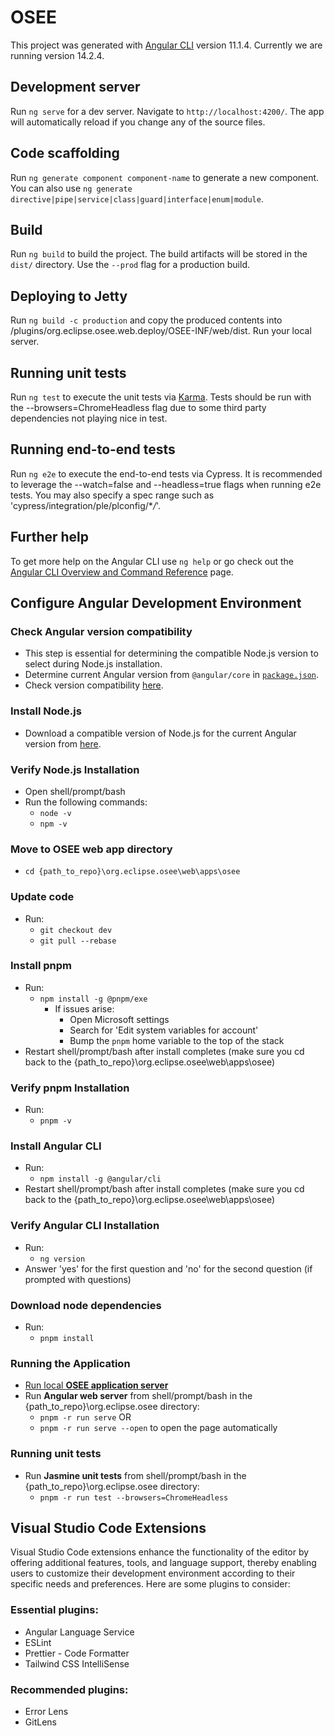 # OSEE

This project was generated with [Angular CLI](https://github.com/angular/angular-cli) version 11.1.4. Currently we are running version 14.2.4.

## Development server

Run `ng serve` for a dev server. Navigate to `http://localhost:4200/`. The app will automatically reload if you change any of the source files.

## Code scaffolding

Run `ng generate component component-name` to generate a new component. You can also use `ng generate directive|pipe|service|class|guard|interface|enum|module`.

## Build

Run `ng build` to build the project. The build artifacts will be stored in the `dist/` directory. Use the `--prod` flag for a production build.

## Deploying to Jetty

Run `ng build -c production` and copy the produced contents into /plugins/org.eclipse.osee.web.deploy/OSEE-INF/web/dist. Run your local server.

## Running unit tests

Run `ng test` to execute the unit tests via [Karma](https://karma-runner.github.io). Tests should be run with the --browsers=ChromeHeadless flag due to some third party dependencies not playing nice in test.

## Running end-to-end tests

Run `ng e2e` to execute the end-to-end tests via Cypress. It is recommended to leverage the --watch=false and --headless=true flags when running e2e tests. You may also specify a spec range such as 'cypress/integration/ple/plconfig/\*_/_'.

## Further help

To get more help on the Angular CLI use `ng help` or go check out the [Angular CLI Overview and Command Reference](https://angular.io/cli) page.

## Configure Angular Development Environment

### Check Angular version compatibility

-   This step is essential for determining the compatible Node.js version to select during Node.js installation.
-   Determine current Angular version from `@angular/core` in [`package.json`](/package.json).
-   Check version compatibility [here](https://angular.io/guide/versions).

### Install Node.js

-   Download a compatible version of Node.js for the current Angular version from [here](https://nodejs.org/en/download).

### Verify Node.js Installation

-   Open shell/prompt/bash
-   Run the following commands:
    -   `node -v`
    -   `npm -v`

### Move to OSEE web app directory

-   `cd {path_to_repo}\org.eclipse.osee\web\apps\osee`

### Update code

-   Run:
    -   `git checkout dev`
    -   `git pull --rebase`

### Install pnpm

-   Run:
    -   `npm install -g @pnpm/exe`
        -   If issues arise:
            -   Open Microsoft settings
            -   Search for 'Edit system variables for account'
            -   Bump the `pnpm` home variable to the top of the stack
-   Restart shell/prompt/bash after install completes (make sure you cd back to the {path_to_repo}\org.eclipse.osee\web\apps\osee)

### Verify pnpm Installation

-   Run:
    -   `pnpm -v`

### Install Angular CLI

-   Run:
    -   `npm install -g @angular/cli`
-   Restart shell/prompt/bash after install completes (make sure you cd back to the {path_to_repo}\org.eclipse.osee\web\apps\osee)

### Verify Angular CLI Installation

-   Run:
    -   `ng version`
-   Answer 'yes' for the first question and 'no' for the second question (if prompted with questions)

### Download node dependencies

-   Run:
    -   `pnpm install`

### Running the Application

-   [Run local **OSEE application server**](../../../docs/run-local-application-server.md)
-   Run **Angular web server** from shell/prompt/bash in the {path_to_repo}\org.eclipse.osee directory:
    -   `pnpm -r run serve`
    OR
    -   `pnpm -r run serve --open` to open the page automatically

### Running unit tests

-   Run **Jasmine unit tests** from shell/prompt/bash in the {path_to_repo}\org.eclipse.osee directory:
    -   `pnpm -r run test --browsers=ChromeHeadless`

## Visual Studio Code Extensions 

Visual Studio Code extensions enhance the functionality of the editor by offering additional features, tools, and language support, thereby enabling users to customize their development environment according to their specific needs and preferences. Here are some plugins to consider: 

### Essential plugins:

-   Angular Language Service
-   ESLint
-   Prettier - Code Formatter
-   Tailwind CSS IntelliSense

### Recommended plugins:

-   Error Lens
-   GitLens

